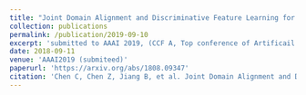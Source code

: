 ```yaml
---
title: "Joint Domain Alignment and Discriminative Feature Learning for Unsupervised Deep Domain Adaptation"
collection: publications
permalink: /publication/2019-09-10
excerpt: 'submitted to AAAI 2019, (CCF A, Top conference of Artificail Intellegence).'
date: 2018-09-11
venue: 'AAAI2019 (submiteed)'
paperurl: 'https://arxiv.org/abs/1808.09347'
citation: 'Chen C, Chen Z, Jiang B, et al. Joint Domain Alignment and Discriminative Feature Learning for Unsupervised Deep Domain Adaptation[J]. arXiv preprint arXiv:1808.09347, 2018.'
---
```


